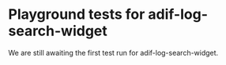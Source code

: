 # Playground tests for adif-log-search-widget
We are still awaiting the first test run for adif-log-search-widget.
